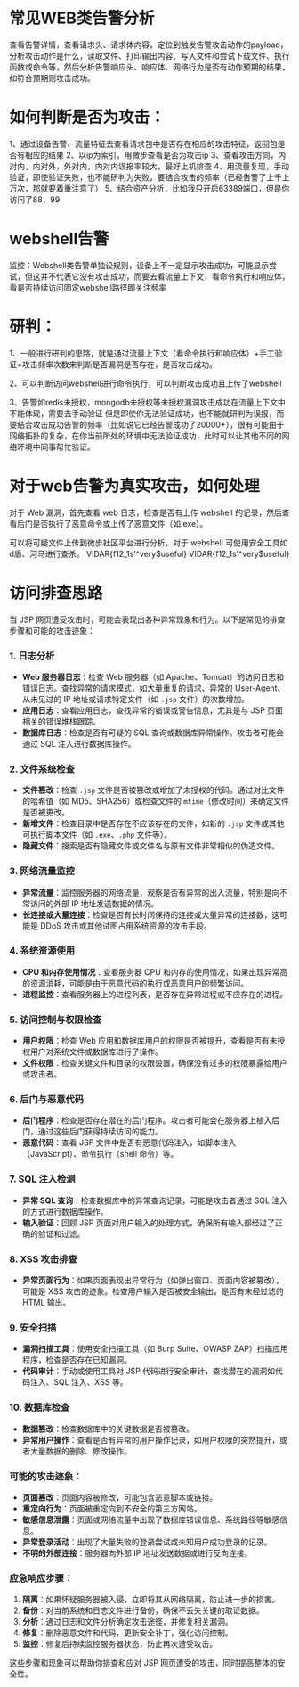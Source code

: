
# 常见WEB类告警分析
查看告警详情，查看请求头、请求体内容，定位到触发告警攻击动作的payload，分析攻击动作是什么，读取文件、打印输出内容、写入文件和尝试下载文件、执行函数或命令等，然后分析告警响应头、响应体、网络行为是否有动作预期的结果，如符合预期则攻击成功。


# 如何判断是否为攻击：
1、通过设备告警、流量特征去查看请求包中是否存在相应的攻击特征，返回包是否有相应的结果
2、以ip为索引，用微步查看是否为攻击ip
3、查看攻击方向，内对内，内对外，外对内，内对内误报率较大，最好上机排查
4、用流量复现，手动验证，即使验证失败，也不能研判为失败，要结合攻击的频率（已经告警了上千上万次，那就要着重注意了）
5、结合资产分析，比如我只开启63389端口，但是你访问了88，99


# webshell告警

监控：Webshell类告警单独设规则，设备上不一定显示攻击成功，可能显示尝试，但这并不代表它没有攻击成功，而要去看流量上下文，看命令执行和响应体，看是否持续访问固定webshell路径即关注频率

# 研判：
1、一般进行研判的思路，就是通过流量上下文（看命令执行和响应体）+手工验证+攻击频率次数来判断是否漏洞是否存在，是否攻击成功。

2、可以判断访问webshell进行命令执行，可以判断攻击成功且上传了webshell

3、告警如redis未授权，mongodb未授权等未授权漏洞攻击成功在流量上下文中不能体现，需要去手动验证
但是即使你无法验证成功，也不能就研判为误报，而要结合攻击成功告警的频率（比如说它已经告警成功了20000+），很有可能由于网络拓扑的复杂，在你当前所处的环境中无法验证成功，此时可以让其他不同的网络环境中同事帮忙验证。

# 对于web告警为真实攻击，如何处理

对于 Web 漏洞，首先查看 web 日志，检查是否有上传 webshell 的记录，然后查看后门是否执行了恶意命令或上传了恶意文件（如.exe）。

可以将可疑文件上传到微步社区平台进行分析，对于 webshell 可使用安全工具如 d盾、河马进行查杀。
 VIDAR{f12_1s'^very$useful}
VIDAR{f12_1s'^very$useful}
# 访问排查思路
当 JSP 网页遭受攻击时，可能会表现出各种异常现象和行为。以下是常见的排查步骤和可能的攻击迹象：

### 1. **日志分析**
   - **Web 服务器日志**：检查 Web 服务器（如 Apache、Tomcat）的访问日志和错误日志。查找异常的请求模式，如大量重复的请求、异常的 User-Agent、从未见过的 IP 地址或请求特定文件（如 `.jsp` 文件）的次数增加。
   - **应用日志**：查看应用日志，查找异常的错误或警告信息，尤其是与 JSP 页面相关的错误堆栈跟踪。
   - **数据库日志**：检查是否有可疑的 SQL 查询或数据库异常操作。攻击者可能会通过 SQL 注入进行数据库操作。

### 2. **文件系统检查**
   - **文件篡改**：检查 `.jsp` 文件是否被篡改或增加了未授权的代码。通过对比文件的哈希值（如 MD5、SHA256）或检查文件的 `mtime`（修改时间）来确定文件是否被更改。
   - **新增文件**：检查目录中是否存在不应该存在的文件，如新的 `.jsp` 文件或其他可执行脚本文件（如 `.exe`、`.php` 文件等）。
   - **隐藏文件**：搜索是否有隐藏文件或文件名与原有文件非常相似的伪造文件。

### 3. **网络流量监控**
   - **异常流量**：监控服务器的网络流量，观察是否有异常的出入流量，特别是向不常访问的外部 IP 地址发送数据的情况。
   - **长连接或大量连接**：检查是否有长时间保持的连接或大量异常的连接数，这可能是 DDoS 攻击或其他试图占用系统资源的攻击手段。

### 4. **系统资源使用**
   - **CPU 和内存使用情况**：查看服务器 CPU 和内存的使用情况，如果出现异常高的资源消耗，可能是由于恶意代码的执行或恶意用户的频繁访问。
   - **进程监控**：查看服务器上的进程列表，是否存在异常进程或不应存在的进程。

### 5. **访问控制与权限检查**
   - **用户权限**：检查 Web 应用和数据库用户的权限是否被提升，查看是否有未授权用户对系统文件或数据库进行了操作。
   - **文件权限**：检查关键文件和目录的权限设置，确保没有过多的权限暴露给用户或攻击者。

### 6. **后门与恶意代码**
   - **后门程序**：检查是否存在潜在的后门程序。攻击者可能会在服务器上植入后门，通过这些后门获得持续访问的能力。
   - **恶意代码**：查看 JSP 文件中是否有恶意代码注入，如脚本注入（JavaScript）、命令执行（shell 命令）等。

### 7. **SQL 注入检测**
   - **异常 SQL 查询**：检查数据库中的异常查询记录，可能是攻击者通过 SQL 注入的方式进行数据库操作。
   - **输入验证**：回顾 JSP 页面对用户输入的处理方式，确保所有输入都经过了正确的验证和过滤。

### 8. **XSS 攻击排查**
   - **异常页面行为**：如果页面表现出异常行为（如弹出窗口、页面内容被篡改），可能是 XSS 攻击的迹象。检查用户输入是否被安全输出，是否有未经过滤的 HTML 输出。

### 9. **安全扫描**
   - **漏洞扫描工具**：使用安全扫描工具（如 Burp Suite、OWASP ZAP）扫描应用程序，检查是否存在已知漏洞。
   - **代码审计**：手动或使用工具对 JSP 代码进行安全审计，查找潜在的漏洞如代码注入、SQL 注入、XSS 等。

### 10. **数据库检查**
   - **数据篡改**：检查数据库中的关键数据是否被篡改。
   - **异常用户操作**：查看是否有异常的用户操作记录，如用户权限的突然提升，或者大量数据的删除、修改操作。

### 可能的攻击迹象：
- **页面篡改**：页面内容被修改，可能包含恶意脚本或链接。
- **重定向行为**：页面被重定向到不安全的第三方网站。
- **敏感信息泄露**：页面或网络流量中出现了数据库错误信息、系统路径等敏感信息。
- **异常登录活动**：出现了大量失败的登录尝试或未知用户成功登录的记录。
- **不明的外部连接**：服务器向外部 IP 地址发送数据或进行反向连接。

### 应急响应步骤：
1. **隔离**：如果怀疑服务器被入侵，立即将其从网络隔离，防止进一步的损害。
2. **备份**：对当前系统和日志文件进行备份，确保不丢失关键的取证数据。
3. **分析**：通过日志和文件分析确定攻击途径，并修复相关漏洞。
4. **修复**：删除恶意文件和代码，更新安全补丁，强化访问控制。
5. **监控**：修复后持续监控服务器状态，防止再次遭受攻击。

这些步骤和现象可以帮助你排查和应对 JSP 网页遭受的攻击，同时提高整体的安全性。